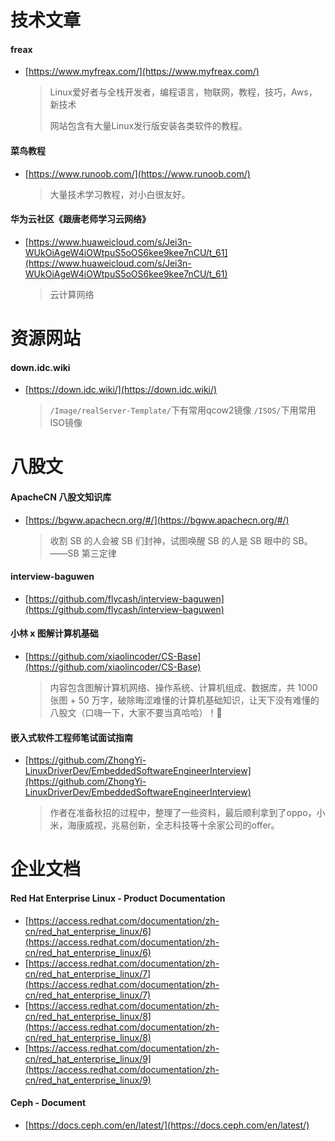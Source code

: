 # 技术文章
#### freax
- [https://www.myfreax.com/](https://www.myfreax.com/)
    > Linux爱好者与全栈开发者，编程语言，物联网，教程，技巧，Aws，新技术
    >
    > 网站包含有大量Linux发行版安装各类软件的教程。
#### 菜鸟教程
- [https://www.runoob.com/](https://www.runoob.com/)
    > 大量技术学习教程，对小白很友好。
#### 华为云社区《跟唐老师学习云网络》
- [https://www.huaweicloud.com/s/Jei3n-WUkOiAgeW4iOWtpuS5oOS6kee9kee7nCU/t_61](https://www.huaweicloud.com/s/Jei3n-WUkOiAgeW4iOWtpuS5oOS6kee9kee7nCU/t_61)
  > 云计算网络

# 资源网站
#### down.idc.wiki
- [https://down.idc.wiki/](https://down.idc.wiki/)
    >`/Image/realServer-Template/`下有常用qcow2镜像
    > `/ISOS/`下用常用ISO镜像
# 八股文
#### ApacheCN 八股文知识库
- [https://bgww.apachecn.org/#/](https://bgww.apachecn.org/#/)
  > 收割 SB 的人会被 SB 们封神，试图唤醒 SB 的人是 SB 眼中的 SB。——SB 第三定律
#### interview-baguwen
- [https://github.com/flycash/interview-baguwen](https://github.com/flycash/interview-baguwen)

#### 小林 x 图解计算机基础
- [https://github.com/xiaolincoder/CS-Base](https://github.com/xiaolincoder/CS-Base)
  > 内容包含图解计算机网络、操作系统、计算机组成、数据库，共 1000 张图 + 50 万字，破除晦涩难懂的计算机基础知识，让天下没有难懂的八股文（口嗨一下，大家不要当真哈哈）！🚀

#### 嵌入式软件工程师笔试面试指南
- [https://github.com/ZhongYi-LinuxDriverDev/EmbeddedSoftwareEngineerInterview](https://github.com/ZhongYi-LinuxDriverDev/EmbeddedSoftwareEngineerInterview)
  > 作者在准备秋招的过程中，整理了一些资料，最后顺利拿到了oppo，小米，海康威视，兆易创新，全志科技等十余家公司的offer。

# 企业文档
####  Red Hat Enterprise Linux - Product Documentation
- [https://access.redhat.com/documentation/zh-cn/red_hat_enterprise_linux/6](https://access.redhat.com/documentation/zh-cn/red_hat_enterprise_linux/6)
- [https://access.redhat.com/documentation/zh-cn/red_hat_enterprise_linux/7](https://access.redhat.com/documentation/zh-cn/red_hat_enterprise_linux/7)
- [https://access.redhat.com/documentation/zh-cn/red_hat_enterprise_linux/8](https://access.redhat.com/documentation/zh-cn/red_hat_enterprise_linux/8)
- [https://access.redhat.com/documentation/zh-cn/red_hat_enterprise_linux/9](https://access.redhat.com/documentation/zh-cn/red_hat_enterprise_linux/9)
#### Ceph - Document
- [https://docs.ceph.com/en/latest/](https://docs.ceph.com/en/latest/)